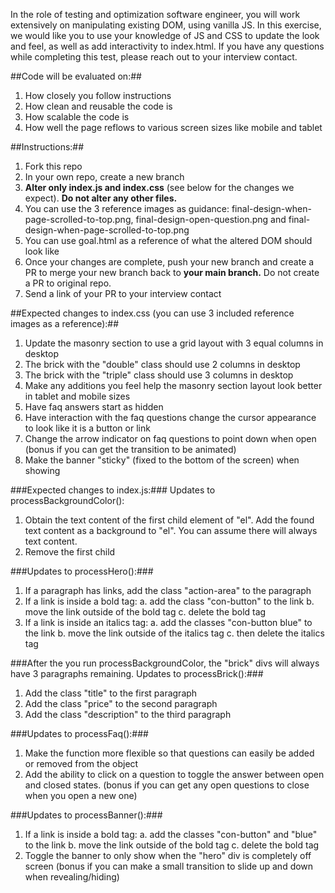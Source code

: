 In the role of testing and optimization software engineer, you will work extensively on manipulating existing DOM, using vanilla JS. In this exercise, we would like you to use your knowledge of JS and CSS to update the look and feel, as well as add interactivity to index.html. If you have any questions while completing this test, please reach out to your interview contact.

##Code will be evaluated on:##
1. How closely you follow instructions
2. How clean and reusable the code is
3. How scalable the code is
4. How well the page reflows to various screen sizes like mobile and tablet

##Instructions:##
1. Fork this repo
2. In your own repo, create a new branch
3. **Alter only index.js and index.css** (see below for the changes we expect). **Do not alter any other files.**
4. You can use the 3 reference images as guidance: final-design-when-page-scrolled-to-top.png, final-design-open-question.png and final-design-when-page-scrolled-to-top.png
5. You can use goal.html as a reference of what the altered DOM should look like
6. Once your changes are complete, push your new branch and create a PR to merge your new branch back to **your main branch.** Do not create a PR to original repo.
7. Send a link of your PR to your interview contact

##Expected changes to index.css (you can use 3 included reference images as a reference):##
1. Update the masonry section to use a grid layout with 3 equal columns in desktop
2. The brick with the "double" class should use 2 columns in desktop
3. The brick with the "triple" class should use 3 columns in desktop
4. Make any additions you feel help the masonry section layout look better in tablet and mobile sizes
5. Have faq answers start as hidden
6. Have interaction with the faq questions change the cursor appearance to look like it is a button or link
7. Change the arrow indicator on faq questions to point down when open (bonus if you can get the transition to be animated)
8. Make the banner "sticky" (fixed to the bottom of the screen) when showing



###Expected changes to index.js:###
Updates to processBackgroundColor():
1. Obtain the text content of the first child element of "el". Add the found text content as a background to "el". You can assume there will always text content.
2. Remove the first child

###Updates to processHero():###
1. If a paragraph has links, add the class "action-area" to the paragraph
2. If a link is inside a bold tag:
    a. add the class "con-button" to the link
    b. move the link outside of the bold tag
    c. delete the bold tag
3. If a link is inside an italics tag:
    a. add the classes "con-button blue" to the link
    b. move the link outside of the italics tag
    c. then delete the italics tag

###After the you run processBackgroundColor, the "brick" divs will always have 3 paragraphs remaining.  Updates to processBrick():###
1. Add the class "title" to the first paragraph
2. Add the class "price" to the second paragraph
3. Add the class "description" to the third paragraph

###Updates to processFaq():###
1. Make the function more flexible so that questions can easily be added or removed from the object
2. Add the ability to click on a question to toggle the answer between open and closed states. (bonus if you can get any open questions to close when you open a new one)

###Updates to processBanner():###
1. If a link is inside a bold tag:
    a. add the classes "con-button" and "blue" to the link
    b. move the link outside of the bold tag
    c. delete the bold tag
2. Toggle the banner to only show when the "hero" div is completely off screen (bonus if you can make a small transition to slide up and down when revealing/hiding)
